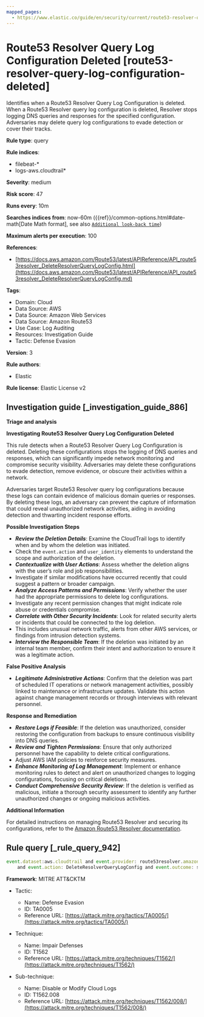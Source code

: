 ```yaml
---
mapped_pages:
  - https://www.elastic.co/guide/en/security/current/route53-resolver-query-log-configuration-deleted.html
---
```


# Route53 Resolver Query Log Configuration Deleted [route53-resolver-query-log-configuration-deleted]

Identifies when a Route53 Resolver Query Log Configuration is deleted. When a Route53 Resolver query log configuration is deleted, Resolver stops logging DNS queries and responses for the specified configuration. Adversaries may delete query log configurations to evade detection or cover their tracks.

**Rule type**: query

**Rule indices**:

* filebeat-*
* logs-aws.cloudtrail*

**Severity**: medium

**Risk score**: 47

**Runs every**: 10m

**Searches indices from**: now-60m ({{ref}}/common-options.html#date-math[Date Math format], see also [`Additional look-back time`](docs-content://solutions/security/detect-and-alert/create-detection-rule.md#rule-schedule))

**Maximum alerts per execution**: 100

**References**:

* [https://docs.aws.amazon.com/Route53/latest/APIReference/API_route53resolver_DeleteResolverQueryLogConfig.html](https://docs.aws.amazon.com/Route53/latest/APIReference/API_route53resolver_DeleteResolverQueryLogConfig.md)

**Tags**:

* Domain: Cloud
* Data Source: AWS
* Data Source: Amazon Web Services
* Data Source: Amazon Route53
* Use Case: Log Auditing
* Resources: Investigation Guide
* Tactic: Defense Evasion

**Version**: 3

**Rule authors**:

* Elastic

**Rule license**: Elastic License v2

## Investigation guide [_investigation_guide_886]

**Triage and analysis**

**Investigating Route53 Resolver Query Log Configuration Deleted**

This rule detects when a Route53 Resolver Query Log Configuration is deleted. Deleting these configurations stops the logging of DNS queries and responses, which can significantly impede network monitoring and compromise security visibility. Adversaries may delete these configurations to evade detection, remove evidence, or obscure their activities within a network.

Adversaries target Route53 Resolver query log configurations because these logs can contain evidence of malicious domain queries or responses. By deleting these logs, an adversary can prevent the capture of information that could reveal unauthorized network activities, aiding in avoiding detection and thwarting incident response efforts.

**Possible Investigation Steps**

* ***Review the Deletion Details***: Examine the CloudTrail logs to identify when and by whom the deletion was initiated.
* Check the `event.action` and `user_identity` elements to understand the scope and authorization of the deletion.
* ***Contextualize with User Actions***: Assess whether the deletion aligns with the user’s role and job responsibilities.
* Investigate if similar modifications have occurred recently that could suggest a pattern or broader campaign.
* ***Analyze Access Patterns and Permissions***: Verify whether the user had the appropriate permissions to delete log configurations.
* Investigate any recent permission changes that might indicate role abuse or credentials compromise.
* ***Correlate with Other Security Incidents***: Look for related security alerts or incidents that could be connected to the log deletion.
* This includes unusual network traffic, alerts from other AWS services, or findings from intrusion detection systems.
* ***Interview the Responsible Team***: If the deletion was initiated by an internal team member, confirm their intent and authorization to ensure it was a legitimate action.

**False Positive Analysis**

* ***Legitimate Administrative Actions***: Confirm that the deletion was part of scheduled IT operations or network management activities, possibly linked to maintenance or infrastructure updates. Validate this action against change management records or through interviews with relevant personnel.

**Response and Remediation**

* ***Restore Logs if Feasible***: If the deletion was unauthorized, consider restoring the configuration from backups to ensure continuous visibility into DNS queries.
* ***Review and Tighten Permissions***: Ensure that only authorized personnel have the capability to delete critical configurations.
* Adjust AWS IAM policies to reinforce security measures.
* ***Enhance Monitoring of Log Management***: Implement or enhance monitoring rules to detect and alert on unauthorized changes to logging configurations, focusing on critical deletions.
* ***Conduct Comprehensive Security Review***: If the deletion is verified as malicious, initiate a thorough security assessment to identify any further unauthorized changes or ongoing malicious activities.

**Additional Information**

For detailed instructions on managing Route53 Resolver and securing its configurations, refer to the [Amazon Route53 Resolver documentation](https://docs.aws.amazon.com/Route53/latest/APIReference/API_route53resolver_DeleteResolverQueryLogConfig.md).


## Rule query [_rule_query_942]

```js
event.dataset:aws.cloudtrail and event.provider: route53resolver.amazonaws.com
    and event.action: DeleteResolverQueryLogConfig and event.outcome: success
```

**Framework**: MITRE ATT&CKTM

* Tactic:

    * Name: Defense Evasion
    * ID: TA0005
    * Reference URL: [https://attack.mitre.org/tactics/TA0005/](https://attack.mitre.org/tactics/TA0005/)

* Technique:

    * Name: Impair Defenses
    * ID: T1562
    * Reference URL: [https://attack.mitre.org/techniques/T1562/](https://attack.mitre.org/techniques/T1562/)

* Sub-technique:

    * Name: Disable or Modify Cloud Logs
    * ID: T1562.008
    * Reference URL: [https://attack.mitre.org/techniques/T1562/008/](https://attack.mitre.org/techniques/T1562/008/)



